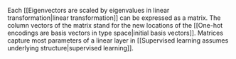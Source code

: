 ---
---

Each [[Eigenvectors are scaled by eigenvalues in linear transformation|linear transformation]] can be expressed as a matrix. The column vectors of the matrix stand for the new locations of the [[One-hot encodings are basis vectors in type space|initial basis vectors]]. Matrices capture most parameters of a linear layer in [[Supervised learning assumes underlying structure|supervised learning]].